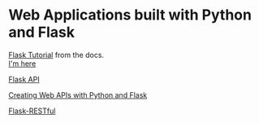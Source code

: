 # Web Applications built with Python and Flask

[Flask Tutorial](http://flask.pocoo.org/docs/1.0/tutorial/) from the docs.  
[I'm here](http://flask.pocoo.org/docs/1.0/tutorial/templates/#log-in)

[Flask API](https://www.flaskapi.org/)

[Creating Web APIs with Python and Flask](https://programminghistorian.org/en/lessons/creating-apis-with-python-and-flask)  

[Flask-RESTful](https://flask-restful.readthedocs.io/en/latest/index.html)

